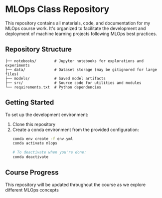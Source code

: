 # MLOps Class Repository

This repository contains all materials, code, and documentation for my MLOps course work. It's organized to facilitate the development and deployment of machine learning projects following MLOps best practices.

## Repository Structure

```
├── notebooks/        # Jupyter notebooks for explorations and experiments
├── data/             # Dataset storage (may be gitignored for large files)
├── models/           # Saved model artifacts
├── src/              # Source code for utilities and modules
└── requirements.txt  # Python dependencies
```

## Getting Started

To set up the development environment:

1. Clone this repository
2. Create a conda environment from the provided configuration:
   ```bash
   conda env create -f env.yml
   conda activate mlops
   
   # To deactivate when you're done:
   conda deactivate
## Course Progress

This repository will be updated throughout the course as we explore different MLOps concepts 
